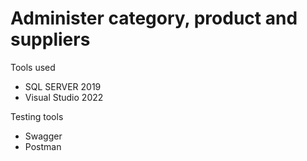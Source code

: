 # Administer category, product and suppliers

Tools used
- SQL SERVER 2019
- Visual Studio 2022

Testing tools
- Swagger
- Postman